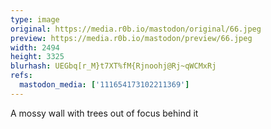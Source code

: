 ```yaml
---
type: image
original: https://media.r0b.io/mastodon/original/66.jpeg
preview: https://media.r0b.io/mastodon/preview/66.jpeg
width: 2494
height: 3325
blurhash: UEGbq[r_M}t7XT%fM{Rjnoohj@Rj~qWCMxRj
refs:
  mastodon_media: ['111654173102211369']
---
```


A mossy wall with trees out of focus behind it 

